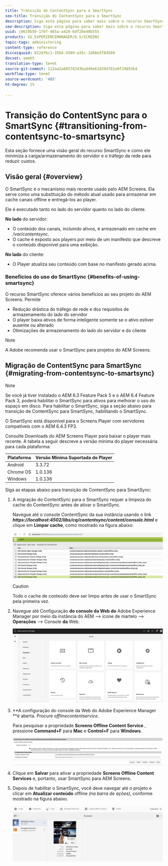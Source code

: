 ```yaml
---
title: Transição do ContentSync para o SmartSync
seo-title: Transição do ContentSync para o SmartSync
description: Siga esta página para saber mais sobre o recurso SmartSync e como você pode transição de ContentSync para SmartSync.
seo-description: Siga esta página para saber mais sobre o recurso SmartSync e como você pode transição de ContentSync para SmartSync.
uuid: c0619b56-1f6f-465a-a428-6df28e40b555
products: SG_EXPERIENCEMANAGER/6.5/SCREENS
topic-tags: administering
content-type: reference
discoiquuid: 822dfbc1-3584-4509-a35c-1d68e5f84509
docset: aem65
translation-type: tm+mt
source-git-commit: 112aa2a89578243bad49e61839d781e0f29893b4
workflow-type: tm+mt
source-wordcount: '465'
ht-degree: 1%

---
```



# Transição do ContentSync para o SmartSync {#transitioning-from-contentsync-to-smartsync}

Esta seção fornece uma visão geral do recurso SmartSync e como ele minimiza a carga/armazenamento do servidor e o tráfego da rede para reduzir custos.

## Visão geral {#overview}

O SmartSync é o mecanismo mais recente usado pelo AEM Screens. Ela serve como uma substituição do método atual usado para armazenar em cache canais offline e entregá-los ao player.

Ele é executado tanto no lado do servidor quanto no lado do cliente.

**No lado** do servidor:

* O conteúdo dos canais, incluindo ativos, é armazenado em cache em */var/contentsync*.
* O cache é exposto aos players por meio de um manifesto que descreve o conteúdo disponível para uma exibição.

**No lado** do cliente:

* O Player atualiza seu conteúdo com base no manifesto gerado acima.

### Benefícios do uso do SmartSync {#benefits-of-using-smartsync}

O recurso SmartSync oferece vários benefícios ao seu projeto do AEM Screens. Permite

* Redução drástica do tráfego de rede e dos requisitos de armazenamento do lado do servidor
* O player baixa ativos de forma inteligente somente se o ativo estiver ausente ou alterado
* Otimizações de armazenamento do lado do servidor e do cliente

>[!NOTE]
>
>A Adobe recomenda usar o SmartSync para projetos do AEM Screens.

## Migração de ContentSync para SmartSync {#migrating-from-contentsync-to-smartsync}

>[!NOTE]
>
>Se você já tiver instalado o AEM 6.3 Feature Pack 5 e o AEM 6.4 Feature Pack 3, poderá habilitar o SmartSync para ativos para melhorar o uso do espaço em disco. Para habilitar o SmartSync, siga a seção abaixo para transição de ContentSync para SmartSync, habilitando o SmartSync.
>
>O SmartSync está disponível para o Screens Player com servidores compatíveis com o AEM 6.4.3 FP3.
>
>Consulte Downloads [](https://download.macromedia.com/screens/) do AEM Screens Player para baixar o player mais recente. A tabela a seguir descreve a versão mínima do player necessária para cada plataforma:

| **Plataforma** | **Versão Mínima Suportada do Player** |
|---|---|
| Android | 3.3.72 |
| Chrome OS | 1.0.136 |
| Windows | 1.0.136 |

Siga as etapas abaixo para transição de ContentSync para SmartSync:

1. A migração do ContentSync para o SmartSync requer a limpeza do cache do ContentSync antes de ativar o SmartSync.

   Navegue até o console ContentSync da sua instância usando o link ***https://localhost:4502/libs/cq/contentsync/content/console.html*** e clique em **Limpar cache**, como mostrado na figura abaixo:

   ![clear_contesync_cache](assets/clear_contesync_cache.png)

   >[!CAUTION]
   >
   >Todo o cache de conteúdo deve ser limpo antes de usar o SmartSync pela primeira vez.

1. Navegue até Configuração **do console da Web do** Adobe Experience Manager por meio da instância do AEM —> ícone de martelo —> **Operações** —> Console **da** Web.

   ![screen_shot_2019-02-11at15339pm](assets/screen_shot_2019-02-11at15339pm.png)

1. **A configuração do console da Web do Adobe Experience Manager **é aberta. Procure *offlinecontentservice*.

   Para pesquisar a propriedade **Screens Offline Content Service** , pressione **Command+F** para **Mac** e **Control+F** para **Windows**.

   ![screen_shot_2019-02-19at22643pm](assets/screen_shot_2019-02-19at22643pm.png)

1. Clique em **Salvar** para ativar a propriedade **Screens Offline Content Services** e, portanto, usar SmartSync para AEM Screens.
1. Depois de habilitar o SmartSync, você deve navegar até o projeto e clicar em **Atualizar conteúdo** offline *(na barra de ações),* conforme mostrado na figura abaixo.

   ![screen_shot_2019-02-25at102605am](assets/screen_shot_2019-02-25at102605am.png)